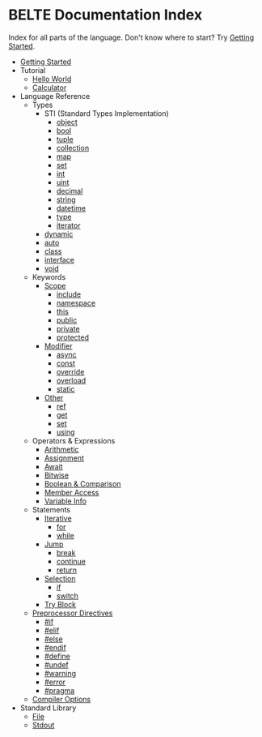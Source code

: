 # BELTE Documentation Index

Index for all parts of the language. Don't know where to start? Try [Getting Started](GettingStarted.md).

- [Getting Started](GettingStarted.md)
- Tutorial
  - [Hello World](Tutorial/HelloWorld.md)
  - [Calculator](Tutorial/Calculator.md)
- Language Reference
  - Types
    - STI (Standard Types Implementation)
      - [object](Reference/Types/Simple.md#Object)
      - [bool](Reference/Types/Simple.md#Boolean)
      - [tuple](Reference/Types/Simple.md#Tuple)
      - [collection](Reference/Types/Enumerable.md#Collection)
      - [map](Reference/Types/Enumerable.md#Map)
      - [set](Reference/Types/Enumerable.md#Set)
      - [int](Reference/Types/Numerical.md#Integer)
      - [uint](Reference/Types/Numerical.md#PositiveUnsigned_Integer)
      - [decimal](Reference/Types/Numerical.md#Decimal_Number)
      - [string](Reference/Types/String.md)
      - [datetime](Reference/Types/DateTime.md)
      - [type](Reference/Types/Type.md)
      - [iterator](Reference/Types/Iterator.md)
    - [dynamic](Reference/Types/Definition.md#Dynamic_Typing)
    - [auto](Reference/Types/Definition.md#Implicit_Typing)
    - [class](Reference/Types/Definition.md#Classes)
    - [interface](Reference/Types/Definition.md#Interfaces)
    - [void](Reference/Types/Definition.md#Void)
  - Keywords
    - [Scope](Reference/Keywords/Scope.md)
      - [include](Reference/Keywords/Scope.md#Include)
      - [namespace](Reference/Keywords/Scope.md#Namespace)
      - [this](Reference/Keywords/Scope.md#This)
      - [public](Reference/Keywords/Scope.md#Public)
      - [private](Reference/Keywords/Scope.md#Private)
      - [protected](Reference/Keywords/Scope.md#Protected)
    - [Modifier](Reference/Keywords/Modifier.md)
      - [async](Reference/Keywords/Modifier.md#Asynchronous)
      - [const](Reference/Keywords/Modifier.md#Constant)
      - [override](Reference/Keywords/Modifier.md#Override)
      - [overload](Reference/Keywords/Modifier.md#Overload)
      - [static](Reference/Keywords/Modifier.md#Static)
    - [Other](Reference/Keywords/Other.md)
      - [ref](Reference/Keywords/Other.md#Reference)
      - [get](Reference/Keywords/Other.md#Getter)
      - [set](Reference/Keywords/Other.md#Setter)
      - [using](Reference/Keywords/Other.md#Aliasing)
  - Operators & Expressions
    - [Arithmetic](Reference/OperatorsExpressions/Arithmetic.md)
    - [Assignment](Reference/OperatorsExpressions/Assignment.md)
    - [Await](Reference/OperatorsExpressions/Await.md)
    - [Bitwise](Reference/OperatorsExpressions/Bitwise.md)
    - [Boolean & Comparison](Reference/OperatorsExpressions/BooleanComparison.md)
    - [Member Access](Reference/OperatorsExpressions/MemberAccess.md)
    - [Variable Info](Reference/OperatorsExpressions/VariableInfo.md)
  - Statements
    - [Iterative](Reference/Statements/Iterative.md)
      - [for](Reference/Statements/Iterative.md#For)
      - [while](Reference/Statements/Iterative.md#While)
    - [Jump](Reference/Statements/Jump.md)
      - [break](Reference/Statements/Jump.md#Break)
      - [continue](Reference/Statements/Jump.md#Continue)
      - [return](Reference/Statements/Jump.md#Return)
    - [Selection](Reference/Statements/Selection.md)
      - [if](Reference/Statements/Selection.md#If-Else)
      - [switch](Reference/Statements/Selection.md#Switch-Case)
    - [Try Block](Reference/Statements/TryBlock.md)
  - [Preprocessor Directives](Reference/Preprocessor.md)
    - [#if](Reference/Preprocessor.md#Conditionals)
    - [#elif](Reference/Preprocessor.md#Conditionals)
    - [#else](Reference/Preprocessor.md#Conditionals)
    - [#endif](Reference/Preprocessor.md#Conditionals)
    - [#define](Reference/Preprocessor.md#Definitions)
    - [#undef](Reference/Preprocessor.md#Definitions)
    - [#warning](Reference/Preprocessor.md#Messages)
    - [#error](Reference/Preprocessor.md#Messages)
    - [#pragma](Reference/Preprocessor.md#Pragmas)
  - [Compiler Options](Buckle.md)
- Standard Library
  - [File](STD/File.md)
  - [Stdout](STD/Stdout.md)

